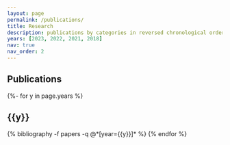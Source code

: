 ```yaml
---
layout: page
permalink: /publications/
title: Research
description: publications by categories in reversed chronological order. generated by jekyll-scholar.
years: [2023, 2022, 2021, 2018]
nav: true
nav_order: 2
---
```


<!-- _pages/publications.md -->
<div class="publications">

<h2>Publications</h2>
{%- for y in page.years %}
  <h2 class="year">{{y}}</h2>
  {% bibliography -f papers -q @*[year={{y}}]* %}
{% endfor %}

<br>

</div>
